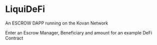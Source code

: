 # LiquiDeFi

An ESCROW DAPP running on the Kovan Network

Enter an Escrow Manager, Beneficiary and amount for an example DeFi Contract